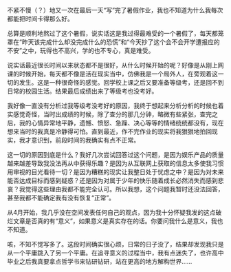 不紧不慢（？）地又一次在最后一天“写”完了暑假作业，我也不知道为什么我每次都能把时间卡得那么好。

总算是顺利地熬过了这个暑假，说实话这是我过得最难受的一个暑假了，每天都笼罩在“昨天该完成什么却没完成什么的恐慌”和“今天抄了这个会不会开学遭报应的不安”之中，玩得也不高兴，学的也不专心，真是难受。

说实话最近很长时间以来状态都不是很好，从什么时候开始的呢？好像是从刚上网课的时候开始，每天都不像是活在现实当中，仿佛我是一个局外人，在旁观着这一切的发生。这是一种很奇怪的感觉。回学校上课之后又要准备等级考，还是回不到日常的校园生活。结果最后成绩出来了等级考也没考好。

我好像一直没有分析过我等级考没考好的原因，我终于想起来分析分析的时候也着实感觉奇怪，当时出成绩的时候，除了查分的那几分钟，略微有些紧张，查完之后，我的心情异常地平静，遗憾、愤怒、急躁、决心等等的情绪统统都没有，现在想来当时的我真是冷静得可怕。直到最近，作不完作业的现实将我狠狠地拍回现实，我才意识到，前段时间的我确实有点不正常。

这一切的原因到底是什么？我好几次尝试回答过这个问题，是因为娱乐产品的质量越来越差导致我没法再从中获得乐趣？是因为从互联网上获取的信息太多使我习惯用审视的目光看待一切？是因为糟糕的现实让我整日处于忧虑之中？是因为对未来能否达成目标而感到疑惑？还是因为对属于少年的快乐随着成长必然消失而感到悲哀？我觉得这些理由我都不能完全认可。所以我想，这个问题我暂时还没法回答，甚至我都不能确定我有没有恢复“正常”。

从4月开始，我几乎没在空间发表任何自己的观点，因为我十分怀疑我发的这点破烂文章是否真的有“意义”，如果意义是真实存在的话。你要问我什么是意义，我也不知道。

咳，不知不觉写多了。这段时间确实很心烦，日常的日子没了，结果却发现我只是从一个平庸跳入了另一个平庸。在追寻意义的过程当中，我有点迷失了，也许高中毕业之后我真要拿点哲学书来钻研钻研，站在更高的地方解构世界……
